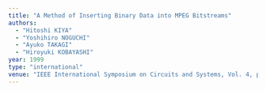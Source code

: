 ```yaml
---
title: "A Method of Inserting Binary Data into MPEG Bitstreams"
authors:
  - "Hitoshi KIYA"
  - "Yoshihiro NOGUCHI"
  - "Ayuko TAKAGI"
  - "Hiroyuki KOBAYASHI"
year: 1999
type: "international"
venue: "IEEE International Symposium on Circuits and Systems, Vol. 4, pp. 65.9, 1999-05-01."
---
```

